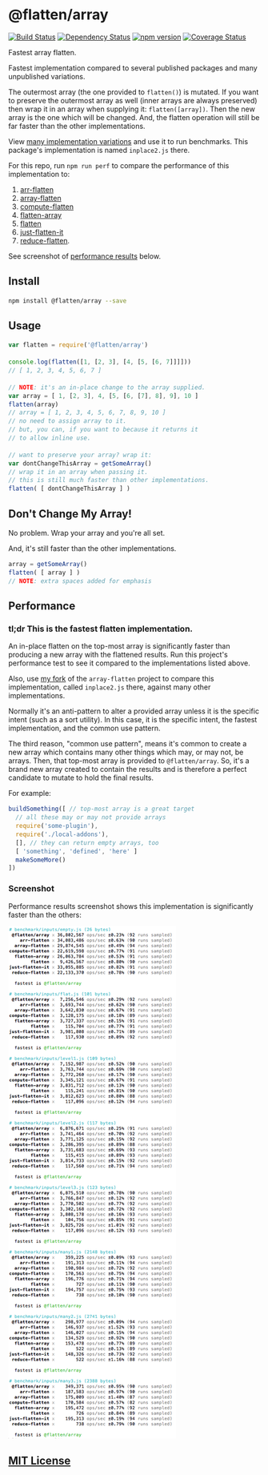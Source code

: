 # @flatten/array
[![Build Status](https://travis-ci.org/elidoran/flatten-array.svg?branch=master)](https://travis-ci.org/elidoran/flatten-array)
[![Dependency Status](https://gemnasium.com/elidoran/flatten-array.png)](https://gemnasium.com/elidoran/flatten-array)
[![npm version](https://badge.fury.io/js/%40flatten%2Farray.svg)](http://badge.fury.io/js/%40flatten%2Farray)
[![Coverage Status](https://coveralls.io/repos/github/elidoran/flatten-array/badge.svg?branch=master)](https://coveralls.io/github/elidoran/flatten-array?branch=master)

Fastest array flatten.

Fastest implementation compared to several published packages and many unpublished variations.

The outermost array (the one provided to `flatten()`) is mutated. If you want to preserve the outermost array as well (inner arrays are always preserved) then wrap it in an array when supplying it: `flatten([array])`. Then the new array is the one which will be changed. And, the flatten operation will still be far faster than the other implementations.

View [many implementation variations](https://github.com/elidoran/array-flatten/tree/add-more/benchmark/code/flatten) and use it to run benchmarks. This package's implementation is named `inplace2.js` there.

For this repo, run `npm run perf` to compare the performance of this implementation to:

1. [arr-flatten](https://www.npmjs.com/package/arr-flatten)
2. [array-flatten](https://www.npmjs.com/package/array-flatten)
3. [compute-flatten](https://www.npmjs.com/package/compute-flatten)
4. [flatten-array](https://www.npmjs.com/package/flatten-array)
5. [flatten](https://www.npmjs.com/package/flatten)
6. [just-flatten-it](https://www.npmjs.com/package/just-flatten-it)
7. [reduce-flatten](https://www.npmjs.com/package/reduce-flatten).

See screenshot of [performance results](#screenshot) below.


## Install

```sh
npm install @flatten/array --save
```


## Usage

```javascript
var flatten = require('@flatten/array')

console.log(flatten([1, [2, 3], [4, [5, [6, 7]]]]))
// [ 1, 2, 3, 4, 5, 6, 7 ]

// NOTE: it's an in-place change to the array supplied.
var array = [ 1, [2, 3], 4, [5, [6, [7], 8], 9], 10 ]
flatten(array)
// array = [ 1, 2, 3, 4, 5, 6, 7, 8, 9, 10 ]
// no need to assign array to it.
// but, you can, if you want to because it returns it
// to allow inline use.

// want to preserve your array? wrap it:
var dontChangeThisArray = getSomeArray()
// wrap it in an array when passing it.
// this is still much faster than other implementations.
flatten( [ dontChangeThisArray ] )
```


## Don't Change My Array!

No problem. Wrap your array and you're all set.

And, it's still faster than the other implementations.

```javascript
array = getSomeArray()
flatten( [ array ] )
// NOTE: extra spaces added for emphasis
```


## Performance

### **tl;dr** This is the fastest flatten implementation.

An in-place flatten on the top-most array is significantly faster than producing a new array with the flattened results. Run this project's performance test to see it compared to the implementations listed above.

Also, use [my fork](https://github.com/elidoran/array-flatten/tree/add-more/benchmark/code/flatten) of the `array-flatten` project to compare this implementation, called `inplace2.js` there, against many other implementations.

Normally it's an anti-pattern to alter a provided array unless it is the specific intent (such as a sort utility). In this case, it is the specific intent, the fastest implementation, and the common use pattern.

The third reason, "common use pattern", means it's common to create a new array which contains many other things which may, or may not, be arrays. Then, that top-most array is provided to `@flatten/array`. So, it's a brand new array created to contain the results and is therefore a perfect candidate to mutate to hold the final results.

For example:

```javascript
buildSomething([ // top-most array is a great target
  // all these may or may not provide arrays
  require('some-plugin'),
  require('./local-addons'),
  [], // they can return empty arrays, too
  [ 'something', 'defined', 'here' ]
  makeSomeMore()
])
```


### Screenshot

Performance results screenshot shows this implementation is significantly faster than the others:

![Show performance comparison with various inputs for this implementation, array-flatten, and flatten-array.](docs/performance.png)


## [MIT License](LICENSE)
